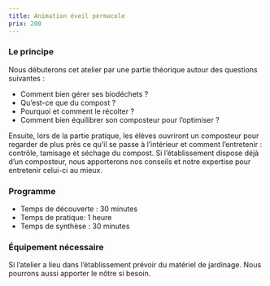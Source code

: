 ```yaml
---
title: Animation éveil permacole
prix: 200
---
```


### Le principe

Nous débuterons cet atelier par une partie théorique autour des questions suivantes :

- Comment bien gérer ses biodéchets ?
- Qu’est-ce que du compost ?
- Pourquoi et comment le récolter ?
- Comment bien équilibrer son composteur pour l’optimiser ?

<nuxt-img format="png" src="/prestations/eveil_permacole/poubelle.png" lazy="loading" data-aos="zoom-in"></nuxt-img>

Ensuite, lors de la partie pratique, les élèves ouvriront un composteur pour regarder de plus près ce qu’il se passe à l’intérieur et comment l’entretenir : contrôle, tamisage et séchage du compost.
Si l’établissement dispose déjà d’un composteur, nous apporterons nos conseils et notre expertise pour entretenir celui-ci au mieux.

### Programme

- Temps de découverte : 30 minutes
- Temps de pratique: 1 heure
- Temps de synthèse : 30 minutes

### Équipement nécessaire

Si l’atelier a lieu dans l’établissement prévoir du matériel de jardinage. Nous pourrons aussi apporter le nôtre si besoin.
